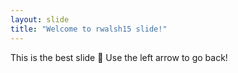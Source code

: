 ```yaml
---
layout: slide
title: "Welcome to rwalsh15 slide!"
---
```

This is the best slide :tada:
Use the left arrow to go back!

